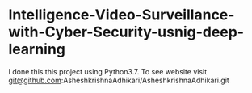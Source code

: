 # Intelligence-Video-Surveillance-with-Cyber-Security-usnig-deep-learning
I done this this project using Python3.7. To see website visit  git@github.com:AsheshkrishnaAdhikari/AsheshkrishnaAdhikari.git
